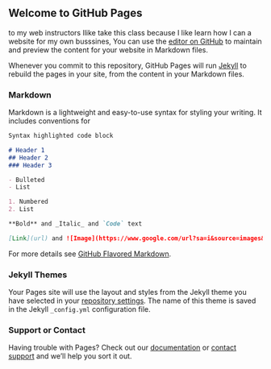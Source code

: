 ## Welcome to GitHub Pages
to my web instructors
Ilike take this class because I like learn how I can a website for my own busssines,
You can use the [editor on GitHub](https://github.com/jaimemaldonado1966/Jaime-Maldonado/edit/master/index.md) to maintain and preview the content for your website in Markdown files.

Whenever you commit to this repository, GitHub Pages will run [Jekyll](https://jekyllrb.com/) to rebuild the pages in your site, from the content in your Markdown files.

### Markdown

Markdown is a lightweight and easy-to-use syntax for styling your writing. It includes conventions for

```markdown
Syntax highlighted code block

# Header 1
## Header 2
### Header 3

- Bulleted
- List

1. Numbered
2. List

**Bold** and _Italic_ and `Code` text

[Link](url) and ![Image](https://www.google.com/url?sa=i&source=images&cd=&ved=2ahUKEwi5ueSbk4LnAhXEtp4KHSB5BWIQjRx6BAgBEAQ&url=https%3A%2F%2Ftwitter.com%2Flinuxbo&psig=AOvVaw39sBL--DefPH9zwrdeKMSP&ust=1579058974399018)
```

For more details see [GitHub Flavored Markdown](https://guides.github.com/features/mastering-markdown/).

### Jekyll Themes

Your Pages site will use the layout and styles from the Jekyll theme you have selected in your [repository settings](https://github.com/jaimemaldonado1966/Jaime-Maldonado/settings). The name of this theme is saved in the Jekyll `_config.yml` configuration file.

### Support or Contact

Having trouble with Pages? Check out our [documentation](https://help.github.com/categories/github-pages-basics/) or [contact support](https://github.com/contact) and we’ll help you sort it out.
